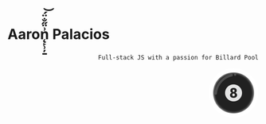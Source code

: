 <h1>Aaron̨̙̹̦̱͗̈̋̐̈́͝ Palacios</h1>
<p align="right">
 <code align="right">Full-stack JS with a passion for Billard Pool</code>
</p>
<a href="https://www.youtube.com/watch?v=xvFZjo5PgG0"><img src="./billard.png" height="100px" align="right" style="border-radius: 50%;"/></a>
<p align="rigth">
<!--    <a href="https://github.com/apalaciosdev">    
    <img src="https://github-readme-stats.vercel.app/api?username=apalaciosdev&theme=react&show_icons=true&hide_border=true&count_private=true" alt="apalaciosdev's Stats">
   </a> -->
<!--    <a href="https://github.com/apalaciosdev">
    <img src="https://streak-stats.demolab.com?user=apalaciosdev&theme=react&hide_border=true&hide_longest_streak=true" alt="GitHub Streak" />
   </a> -->
</p>
